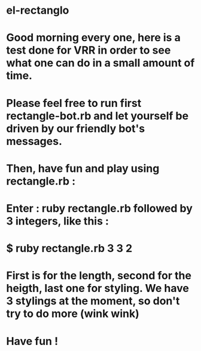# el-rectanglo

# Good morning every one, here is a test done for VRR in order to see what one can do in a small amount of time.
# Please feel free to run first rectangle-bot.rb and let yourself be driven by our friendly bot's messages.
# Then, have fun and play using rectangle.rb :
# Enter : ruby rectangle.rb followed by 3 integers, like this :
# $ ruby rectangle.rb 3 3 2
# First is for the length, second for the heigth, last one for styling. We have 3 stylings at the moment, so don't try to do more (wink wink)
# Have fun !
